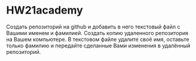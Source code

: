 # HW21academy

Создать репозиторий на github и добавить в него текстовый файл с Вашими именем и фамилией.
Создать копию удаленного репозитория на Вашем компьютере.
В текстовом файле удалите своё имя, оставьте только фамилию и передайте сделанные Вами изменения в удалённый репозиторий.

